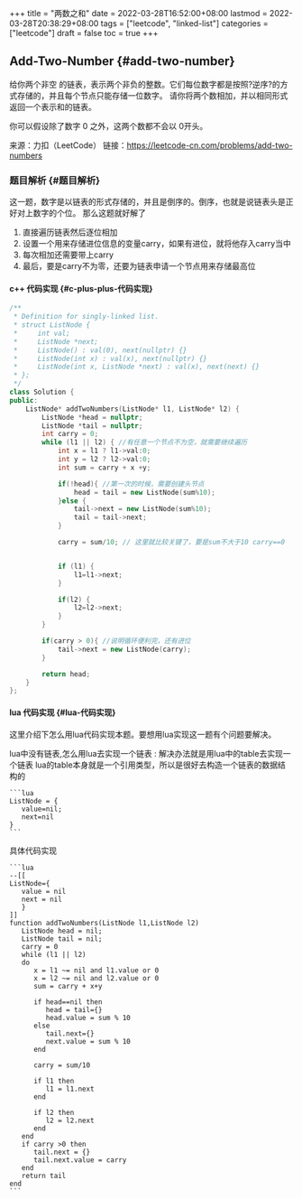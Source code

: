 +++
title = "两数之和"
date = 2022-03-28T16:52:00+08:00
lastmod = 2022-03-28T20:38:29+08:00
tags = ["leetcode", "linked-list"]
categories = ["leetcode"]
draft = false
toc = true
+++

## Add-Two-Number {#add-two-number}

给你两个非空 的链表，表示两个非负的整数。它们每位数字都是按照?逆序?的方式存储的，并且每个节点只能存储一位数字。
请你将两个数相加，并以相同形式返回一个表示和的链表。

你可以假设除了数字 0 之外，这两个数都不会以 0开头。

来源：力扣（LeetCode）
链接：<https://leetcode-cn.com/problems/add-two-numbers>


### 题目解析 {#题目解析}

这一题，数字是以链表的形式存储的，并且是倒序的。倒序，也就是说链表头是正好对上数字的个位。
那么这题就好解了

1.  直接遍历链表然后逐位相加
2.  设置一个用来存储进位信息的变量carry，如果有进位，就将他存入carry当中
3.  每次相加还需要带上carry
4.  最后，要是carry不为零，还要为链表申请一个节点用来存储最高位


#### c++ 代码实现 {#c-plus-plus-代码实现}

```cpp
/**
 * Definition for singly-linked list.
 * struct ListNode {
 *     int val;
 *     ListNode *next;
 *     ListNode() : val(0), next(nullptr) {}
 *     ListNode(int x) : val(x), next(nullptr) {}
 *     ListNode(int x, ListNode *next) : val(x), next(next) {}
 * };
 */
class Solution {
public:
    ListNode* addTwoNumbers(ListNode* l1, ListNode* l2) {
        ListNode *head = nullptr;
        ListNode *tail = nullptr;
        int carry = 0;
        while (l1 || l2) { //有任意一个节点不为空，就需要继续遍历
            int x = l1 ? l1->val:0;
            int y = l2 ? l2->val:0;
            int sum = carry + x +y;

            if(!head){ //第一次的时候，需要创建头节点
                head = tail = new ListNode(sum%10);
            }else {
                tail->next = new ListNode(sum%10);
                tail = tail->next;
            }

            carry = sum/10; // 这里就比较关键了，要是sum不大于10 carry==0


            if (l1) {
                l1=l1->next;
            }

            if(l2) {
                l2=l2->next;
            }
        }

        if(carry > 0){ //说明循环便利完，还有进位
            tail->next = new ListNode(carry);
        }

        return head;
    }
};

```


#### lua 代码实现 {#lua-代码实现}

这里介绍下怎么用lua代码实现本题。要想用lua实现这一题有个问题要解决。

lua中没有链表,怎么用lua去实现一个链表
: 解决办法就是用lua中的table去实现一个链表
    lua的table本身就是一个引用类型，所以是很好去构造一个链表的数据结构的

    ```lua
    ListNode = {
       value=nil;
       next=nil
    }
    ```

具体代码实现

    ```lua
    --[[
    ListNode={
       value = nil
       next = nil
       }
    ]]
    function addTwoNumbers(ListNode l1,ListNode l2)
       ListNode head = nil;
       ListNode tail = nil;
       carry = 0
       while (l1 || l2)
       do
          x = l1 ~= nil and l1.value or 0
          x = l2 ~= nil and l2.value or 0
          sum = carry + x+y

          if head==nil then
             head = tail={}
             head.value = sum % 10
          else
             tail.next={}
             next.value = sum % 10
          end

          carry = sum/10

          if l1 then
             l1 = l1.next
          end

          if l2 then
             l2 = l2.next
          end
       end
       if carry >0 then
          tail.next = {}
          tail.next.value = carry
       end
       return tail
    end
    ```
